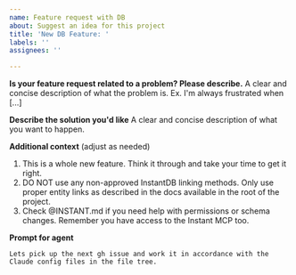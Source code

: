 ```yaml
---
name: Feature request with DB
about: Suggest an idea for this project
title: 'New DB Feature: '
labels: ''
assignees: ''

---
```


**Is your feature request related to a problem? Please describe.**
A clear and concise description of what the problem is. Ex. I'm always frustrated when [...]

**Describe the solution you'd like**
A clear and concise description of what you want to happen.

**Additional context** (adjust as needed)
1. This is a whole new feature. Think it through and take your time to get it right.
2. DO NOT use any non-approved InstantDB linking methods. Only use proper entity links as described in the docs available in the root of the project.
3. Check @INSTANT.md if you need help with permissions or schema changes. Remember you have access to the Instant MCP too.

**Prompt for agent**
```
Lets pick up the next gh issue and work it in accordance with the Claude config files in the file tree.
```
